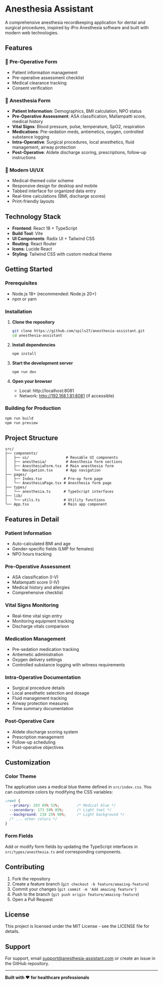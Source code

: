 # Anesthesia Assistant

A comprehensive anesthesia recordkeeping application for dental and surgical procedures, inspired by iPro Anesthesia software and built with modern web technologies.

## Features

### 🏥 **Pre-Operative Form**
- Patient information management
- Pre-operative assessment checklist
- Medical clearance tracking
- Consent verification

### 💉 **Anesthesia Form**
- **Patient Information**: Demographics, BMI calculation, NPO status
- **Pre-Operative Assessment**: ASA classification, Mallampatti score, medical history
- **Vital Signs**: Blood pressure, pulse, temperature, SpO2, respiration
- **Medications**: Pre-sedation meds, antiemetics, oxygen, controlled substance logging
- **Intra-Operative**: Surgical procedures, local anesthetics, fluid management, airway protection
- **Post-Operative**: Aldete discharge scoring, prescriptions, follow-up instructions

### 🎨 **Modern UI/UX**
- Medical-themed color scheme
- Responsive design for desktop and mobile
- Tabbed interface for organized data entry
- Real-time calculations (BMI, discharge scores)
- Print-friendly layouts

## Technology Stack

- **Frontend**: React 18 + TypeScript
- **Build Tool**: Vite
- **UI Components**: Radix UI + Tailwind CSS
- **Routing**: React Router
- **Icons**: Lucide React
- **Styling**: Tailwind CSS with custom medical theme

## Getting Started

### Prerequisites
- Node.js 18+ (recommended: Node.js 20+)
- npm or yarn

### Installation

1. **Clone the repository**
   ```bash
   git clone https://github.com/spils27/anesthesia-assistant.git
   cd anesthesia-assistant
   ```

2. **Install dependencies**
   ```bash
   npm install
   ```

3. **Start the development server**
   ```bash
   npm run dev
   ```

4. **Open your browser**
   - Local: http://localhost:8081
   - Network: http://192.168.1.81:8081 (if accessible)

### Building for Production

```bash
npm run build
npm run preview
```

## Project Structure

```
src/
├── components/
│   ├── ui/                 # Reusable UI components
│   ├── anesthesia/         # Anesthesia form sections
│   ├── AnesthesiaForm.tsx  # Main anesthesia form
│   └── Navigation.tsx      # App navigation
├── pages/
│   ├── Index.tsx          # Pre-op form page
│   └── AnesthesiaPage.tsx # Anesthesia form page
├── types/
│   └── anesthesia.ts      # TypeScript interfaces
├── lib/
│   └── utils.ts           # Utility functions
└── App.tsx                # Main app component
```

## Features in Detail

### Patient Information
- Auto-calculated BMI and age
- Gender-specific fields (LMP for females)
- NPO hours tracking

### Pre-Operative Assessment
- ASA classification (I-V)
- Mallampatti score (I-IV)
- Medical history and allergies
- Comprehensive checklist

### Vital Signs Monitoring
- Real-time vital sign entry
- Monitoring equipment tracking
- Discharge vitals comparison

### Medication Management
- Pre-sedation medication tracking
- Antiemetic administration
- Oxygen delivery settings
- Controlled substance logging with witness requirements

### Intra-Operative Documentation
- Surgical procedure details
- Local anesthetic selection and dosage
- Fluid management tracking
- Airway protection measures
- Time summary documentation

### Post-Operative Care
- Aldete discharge scoring system
- Prescription management
- Follow-up scheduling
- Post-operative objectives

## Customization

### Color Theme
The application uses a medical blue theme defined in `src/index.css`. You can customize colors by modifying the CSS variables:

```css
:root {
  --primary: 203 89% 53%;        /* Medical blue */
  --secondary: 173 58% 85%;      /* Light teal */
  --background: 210 25% 98%;     /* Light background */
  /* ... other colors */
}
```

### Form Fields
Add or modify form fields by updating the TypeScript interfaces in `src/types/anesthesia.ts` and corresponding components.

## Contributing

1. Fork the repository
2. Create a feature branch (`git checkout -b feature/amazing-feature`)
3. Commit your changes (`git commit -m 'Add amazing feature'`)
4. Push to the branch (`git push origin feature/amazing-feature`)
5. Open a Pull Request

## License

This project is licensed under the MIT License - see the LICENSE file for details.

## Support

For support, email support@anesthesia-assistant.com or create an issue in the GitHub repository.

---

**Built with ❤️ for healthcare professionals**